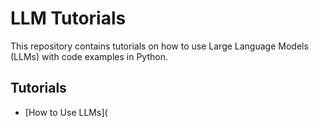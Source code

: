 # LLM Tutorials
This repository contains tutorials on how to use Large Language Models (LLMs) with code examples in Python.

## Tutorials

- [How to Use LLMs](
